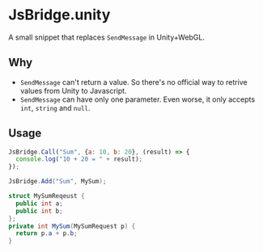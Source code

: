 JsBridge.unity
====

A small snippet that replaces `SendMessage` in Unity+WebGL.

Why
----
* `SendMessage` can't return a value. So there's no official way to retrive values from Unity to Javascript.
* `SendMessage` can have only one parameter. Even worse, it only accepts `int`, `string` and `null`.

Usage
----

```js
JsBridge.Call("Sum", {a: 10, b: 20}, (result) => {
  console.log("10 + 20 = " + result);
});
```

```cs
JsBridge.Add("Sum", MySum);

struct MySumReqeust {
  public int a;
  public int b;
};
private int MySum(MySumRequest p) {
  return p.a + p.b;
}
```
